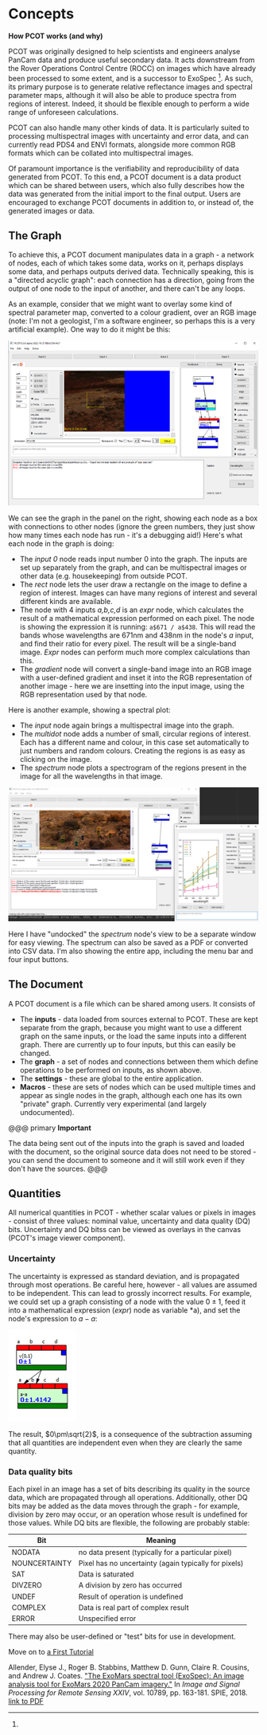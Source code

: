 # Concepts

**How PCOT works (and why)**

PCOT was originally designed to help scientists and engineers analyse PanCam
data and produce useful secondary data. It acts downstream from the
Rover Operations Control Centre (ROCC) on
images which have already been processed to some extent, and is a successor to
ExoSpec [^1]. As such, its primary purpose is to generate relative reflectance
images and spectral parameter maps, although it will also be able to produce
spectra from regions of interest. Indeed, it should be flexible enough
to perform a wide range of unforeseen calculations.

PCOT can also handle many other kinds of data. It is particularly suited
to processing multispectral images with uncertainty and error data, and can
currently read PDS4 and ENVI formats, alongside more common RGB formats
which can be collated into multispectral images.

Of paramount importance is the verifiability and reproducibility of data
generated from PCOT. To this end, a PCOT document is a data product which can
be shared between users, which also fully describes how the data was generated
from the initial import to the final output. Users are encouraged to exchange
PCOT documents in addition to, or instead of, the generated images or data.

## The Graph

To achieve this, a PCOT document manipulates data in a graph - a network of
nodes, each of which takes some data, works on it, perhaps displays some
data, and perhaps outputs derived data. 
Technically speaking, this is a "directed acyclic graph": each connection
has a direction, going from the output of one node to the input
of another, and there can't be any loops.

As an example, consider that we might want
to overlay some kind of spectral parameter map, converted to a colour
gradient, over an RGB image (note: I'm not a geologist, I'm a software
engineer, so perhaps this is a very artificial example). One way to do it
might be this:

![!An example graph](671438grad.png)

We can see the graph in the panel on the right, showing each node as a box
with connections to other nodes (ignore the green numbers, they just show
how many times each node has run - it's a debugging aid!)
Here's what each node in the graph is doing:

* The *input 0* node reads input number 0 into the graph. The inputs are set up separately from the graph,
and can be multispectral images or other data (e.g. housekeeping) from outside PCOT.
* The *rect* node lets the user draw a rectangle on the image to define a region of interest. Images
can have many regions of interest and several different kinds are available.
* The node with 4 inputs *a,b,c,d* is an *expr* node, which 
calculates the result of a mathematical expression performed on each pixel. The node is showing the expression it
is running: ```a$671 / a$438```.
This will read the bands whose wavelengths are 671nm and 438nm in the node's *a* input, and find their ratio for every pixel.
The result will be a single-band image. *Expr* nodes can perform much more complex calculations than this.
* The *gradient* node will convert a single-band image into an RGB image with a user-defined gradient and
inset it into the RGB representation of another image - here we are insetting into the input image, using
the RGB representation used by that node.

Here is another example, showing a spectral plot:

* The *input* node again brings a multispectral image into the graph.
* The *multidot* node adds a number of small, circular regions of interest. Each has a different name and colour, in this case set
automatically to just numbers and random colours. Creating the regions is
as easy as clicking on the image.
* The *spectrum* node plots a spectrogram of the regions present in the image for all the wavelengths in that image.

![!Spectrogram example](spec.png)

Here I have "undocked" the *spectrum* node's view to be a separate window for easy viewing. The spectrum can also be saved as a PDF
or converted into CSV data. I'm also showing the entire app, including the menu bar and four input buttons.

## The Document
A PCOT document is a file which can be shared among users. It consists of 

* The **inputs** - data loaded from sources external to PCOT. These are kept
separate from the graph, because you might want to use a different graph on
the same inputs, or the load the same inputs into a different graph. There are
currently up to four inputs, but this can easily be changed. 
* The **graph** - a set of nodes and connections between them which define
operations to be performed on inputs, as shown above.
* The **settings** - these are global to the entire application.
* **Macros** - these are sets of nodes which can be used multiple times and
appear as single nodes in the graph, although each one has its own "private"
graph. Currently very experimental (and largely undocumented).

@@@ primary
**Important**

The data being sent out of the inputs into the graph is saved
and loaded with the document, so the original source data does not need
to be stored - you can send the document to someone and it will still work
even if they don't have the sources.
@@@


## Quantities
All numerical quantities in PCOT - whether scalar values or pixels in images -
consist of three values: nominal value, uncertainty and data quality (DQ) bits.
Uncertainty and DQ bitss can be viewed as overlays in the canvas (PCOT's image viewer
component).

### Uncertainty 
The uncertainty is expressed as standard deviation, and is propagated through
most operations. Be careful here, however - all values are assumed to be independent.
This can lead to grossly incorrect results. For example, we could set up a graph
consisting of a node with the value $0\pm1$, feed it into a mathematical expression (*expr*) node
as variable *a), and set the node's expression to $a-a$:

![!Incorrect uncertainty calculation](badunc.png)

The result, $0\pm\sqrt{2}$, is a consequence of the subtraction assuming that all quantities are
independent even when they are clearly the same quantity.

### Data quality bits
Each pixel in an image has a set of bits describing its quality in the source data,
which are propagated through all operations. Additionally, other DQ bits may be added
as the data moves through the graph - for example, division by zero may occur, or an operation
whose result is undefined for those values. While DQ bits are flexible, the following
are probably stable:

|Bit|Meaning|
|----|----|
|NODATA|no data present (typically for a particular pixel)|
|NOUNCERTAINTY|Pixel has no uncertainty (again typically for pixels)|
|SAT|Data is saturated|
|DIVZERO|A division by zero has occurred|
|UNDEF|Result of operation is undefined|
|COMPLEX|Data is real part of complex result|
|ERROR|Unspecified error|

There may also be user-defined or "test" bits for use in development.




Move on to [a First Tutorial](../tutorial)

[^1]: 
Allender, Elyse J., Roger B. Stabbins, Matthew D. Gunn, Claire R. Cousins,
and Andrew J. Coates. 
["The ExoMars spectral tool (ExoSpec): An image analysis tool for ExoMars 2020 PanCam imagery."](https://www.spiedigitallibrary.org/conference-proceedings-of-spie/10789/107890I/The-ExoMars-Spectral-Tool-ExoSpec--an-image-analysis-tool/10.1117/12.2325659.short?SSO=1)
In 
*Image and Signal Processing for Remote Sensing XXIV*, vol. 10789, pp. 163-181. SPIE, 2018.
[link to PDF](https://research-repository.st-andrews.ac.uk/bitstream/handle/10023/16973/Allender_2018_ExoMars_SPIE_107890I.pdf)
